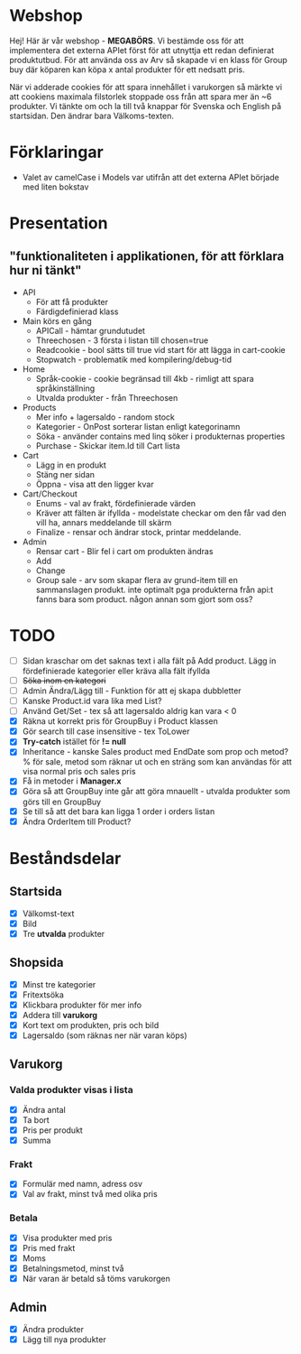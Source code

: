# Webshop

Hej! Här är vår webshop - **MEGABÖRS**. Vi bestämde oss för att implementera det externa APIet först för att utnyttja ett redan definierat produktutbud. För att använda oss av Arv så skapade vi en klass för Group buy där köparen kan köpa x antal produkter för ett nedsatt pris.

När vi adderade cookies för att spara innehållet i varukorgen så märkte vi att cookiens maximala filstorlek stoppade oss från att spara mer än ~6 produkter. Vi tänkte om och la till två knappar för Svenska och English på startsidan. Den ändrar bara Välkoms-texten.

# Förklaringar

- Valet av camelCase i Models var utifrån att det externa APIet började med liten bokstav

# Presentation

## "funktionaliteten i applikationen, för att förklara hur ni tänkt"

- API
  - För att få produkter
  - Färdigdefinierad klass
- Main körs en gång
  - APICall - hämtar grundutudet
  - Threechosen - 3 första i listan till chosen=true
  - Readcookie - bool sätts till true vid start för att lägga in cart-cookie
  - Stopwatch - problematik med kompilering/debug-tid
- Home
  - Språk-cookie - cookie begränsad till 4kb - rimligt att spara språkinställning
  - Utvalda produkter - från Threechosen
- Products
  - Mer info + lagersaldo - random stock
  - Kategorier - OnPost sorterar listan enligt kategorinamn
  - Söka - använder contains med linq söker i produkternas properties
  - Purchase - Skickar item.Id till Cart lista
- Cart
  - Lägg in en produkt
  - Stäng ner sidan
  - Öppna - visa att den ligger kvar
- Cart/Checkout
  - Enums - val av frakt, fördefinierade värden
  - Kräver att fälten är ifyllda - modelstate checkar om den får vad den vill ha, annars meddelande till skärm
  - Finalize - rensar och ändrar stock, printar meddelande.
- Admin
  - Rensar cart - Blir fel i cart om produkten ändras
  - Add
  - Change
  - Group sale - arv som skapar flera av grund-item till en sammanslagen produkt. inte optimalt pga produkterna från api:t fanns bara som product. någon annan som gjort som oss?

# TODO

- [ ] Sidan kraschar om det saknas text i alla fält på Add product. Lägg in fördefinierade kategorier eller kräva alla fält ifyllda
- [ ] ~~Söka inom en kategori~~
- [ ] Admin Ändra/Lägg till - Funktion för att ej skapa dubbletter
- [ ] Kanske Product.id vara lika med List<Index>?
- [ ] Använd Get/Set - tex så att lagersaldo aldrig kan vara < 0
- [x] Räkna ut korrekt pris för GroupBuy i Product klassen
- [x] Gör search till case insensitive - tex ToLower
- [x] **Try-catch** istället för **!= null**
- [x] Inheritance - kanske Sales product med EndDate som prop och metod? % för sale, metod som räknar ut och en sträng som kan användas för att visa normal pris och sales pris
- [x] Få in metoder i **Manager.x**
- [x] Göra så att GroupBuy inte går att göra mnauellt - utvalda produkter som görs till en GroupBuy
- [x] Se till så att det bara kan ligga 1 order i orders listan
- [x] Ändra OrderItem till Product?

# Beståndsdelar

## Startsida

- [x] Välkomst-text
- [x] Bild
- [x] Tre **utvalda** produkter

## Shopsida

- [x] Minst tre kategorier
- [x] Fritextsöka
- [x] Klickbara produkter för mer info
- [x] Addera till **varukorg**
- [x] Kort text om produkten, pris och bild
- [x] Lagersaldo (som räknas ner när varan köps)

## Varukorg

### Valda produkter visas i lista

- [x] Ändra antal
- [x] Ta bort
- [x] Pris per produkt
- [x] Summa

### Frakt

- [x] Formulär med namn, adress osv
- [x] Val av frakt, minst två med olika pris

### Betala

- [x] Visa produkter med pris
- [x] Pris med frakt
- [x] Moms
- [x] Betalningsmetod, minst två
- [x] När varan är betald så töms varukorgen

## Admin

- [x] Ändra produkter
- [x] Lägg till nya produkter
